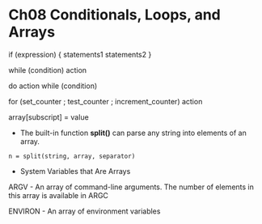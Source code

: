 # Ch08 Conditionals, Loops, and Arrays

if (expression) {
  statements1
  statements2
}

while (condition)
  action

do
  action
while (condition)

for (set_counter ; test_counter ; increment_counter)
  action


array[subscript] = value

* The built-in function **split()** can parse any string into elements of an array.

```shell
n = split(string, array, separator)
```

* System Variables that Are Arrays

ARGV - An array of command-line arguments. The number of elements in this array is available in ARGC

ENVIRON - An array of environment variables
